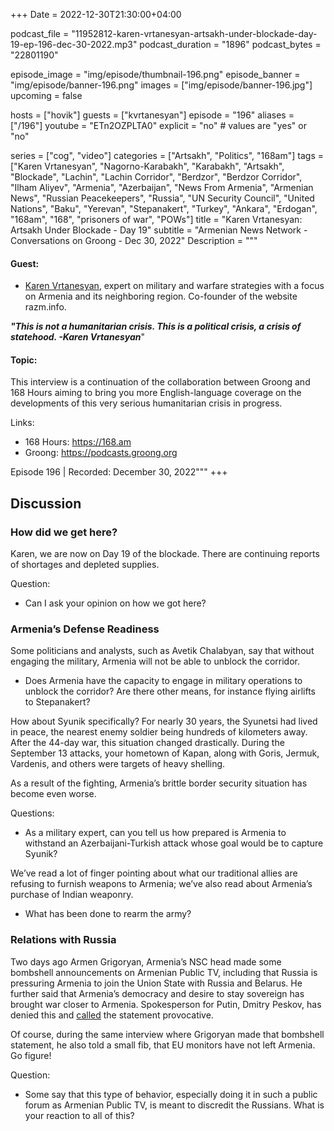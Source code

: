 +++
Date = 2022-12-30T21:30:00+04:00

podcast_file = "11952812-karen-vrtanesyan-artsakh-under-blockade-day-19-ep-196-dec-30-2022.mp3"
podcast_duration = "1896"
podcast_bytes = "22801190"

episode_image = "img/episode/thumbnail-196.png"
episode_banner = "img/episode/banner-196.png"
images = ["img/episode/banner-196.jpg"]
upcoming = false

hosts = ["hovik"]
guests = ["kvrtanesyan"]
episode = "196"
aliases = ["/196"]
youtube = "ETn2OZPLTA0"
explicit = "no" # values are "yes" or "no"

series = ["cog", "video"]
categories = ["Artsakh", "Politics", "168am"]
tags = ["Karen Vrtanesyan", "Nagorno-Karabakh", "Karabakh", "Artsakh", "Blockade", "Lachin", "Lachin Corridor", "Berdzor", "Berdzor Corridor", "Ilham Aliyev", "Armenia", "Azerbaijan", "News From Armenia", "Armenian News", "Russian Peacekeepers", "Russia", "UN Security Council", "United Nations", "Baku", "Yerevan", "Stepanakert", "Turkey", "Ankara", "Erdogan", "168am", "168", "prisoners of war", "POWs"]
title = "Karen Vrtanesyan: Artsakh Under Blockade - Day 19"
subtitle = "Armenian News Network - Conversations on Groong - Dec 30, 2022"
Description = """

#### Guest:
* [Karen Vrtanesyan](/guest/kvrtanesyan), expert on military and warfare strategies with a focus on Armenia and its neighboring region. Co-founder of the website razm.info.

***"This is not a humanitarian crisis. This is a political crisis, a crisis of statehood. -Karen Vrtanesyan***"

#### Topic:

This interview is a continuation of the collaboration between Groong and 168 Hours aiming to bring you more English-language coverage on the developments of this very serious humanitarian crisis in progress.

Links:
  - 168 Hours: https://168.am
  - Groong: https://podcasts.groong.org

Episode 196 | Recorded: December 30, 2022"""
+++


## Discussion


### How did we get here?

Karen, we are now on Day 19 of the blockade. There are continuing reports of shortages and depleted supplies. 

Question:



* Can I ask your opinion on how we got here?


### Armenia’s Defense Readiness

Some politicians and analysts, such as Avetik Chalabyan, say that without engaging the military, Armenia will not be able to unblock the corridor.



* Does Armenia have the capacity to engage in military operations to unblock the corridor? Are there other means, for instance flying airlifts to Stepanakert?

How about Syunik specifically? For nearly 30 years, the Syunetsi had lived in peace, the nearest enemy soldier being hundreds of kilometers away. After the 44-day war, this situation changed drastically. During the September 13 attacks, your hometown of Kapan, along with Goris, Jermuk, Vardenis, and others were targets of heavy shelling.

As a result of the fighting, Armenia’s brittle border security situation has become even worse. 

Questions:

* As a military expert, can you tell us how prepared is Armenia to withstand an Azerbaijani-Turkish attack whose goal would be to capture Syunik?

We’ve read a lot of finger pointing about what our traditional allies are refusing to furnish weapons to Armenia; we’ve also read about Armenia’s purchase of Indian weaponry.

* What has been done to rearm the army? 


### Relations with Russia

Two days ago Armen Grigoryan, Armenia’s NSC head made some bombshell announcements on Armenian Public TV, including that Russia is pressuring Armenia to join the Union State with Russia and Belarus. He further said that Armenia’s democracy and desire to stay sovereign has brought war closer to Armenia. Spokesperson for Putin, Dmitry Peskov, has denied this and [called](https://www.azatutyun.am/a/32195524.html) the statement provocative.

Of course, during the same interview where Grigoryan made that bombshell statement, he also told a small fib, that EU monitors have not left Armenia. Go figure!

Question:


* Some say that this type of behavior, especially doing it in such a public forum as Armenian Public TV, is meant to discredit the Russians. What is your reaction to all of this?
